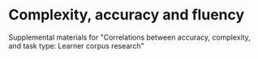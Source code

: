 # Complexity, accuracy and fluency
Supplemental materials for "Correlations between accuracy, complexity, and task type: Learner corpus research"

